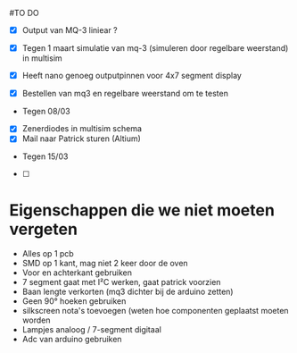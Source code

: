 #TO DO

- [x] Output van MQ-3 liniear ?
- [x] Tegen 1 maart simulatie van mq-3 (simuleren door regelbare weerstand) in multisim
- [x] Heeft nano genoeg outputpinnen voor 4x7 segment display
- [x] Bestellen van mq3 en regelbare weerstand om te testen


- Tegen 08/03
- [x] Zenerdiodes in multisim schema
- [x] Mail naar Patrick sturen (Altium)

- Tegen 15/03
- [ ]

# Eigenschappen die we niet moeten vergeten 

- Alles op 1 pcb
- SMD op 1 kant, mag niet 2 keer door de oven
- Voor en achterkant gebruiken
- 7 segment gaat met I²C werken, gaat patrick voorzien
- Baan lengte verkorten (mq3 dichter bij de arduino zetten)
- Geen 90° hoeken gebruiken
- silkscreen nota's toevoegen (weten hoe componenten geplaatst moeten worden
- Lampjes analoog / 7-segment digitaal
- Adc van arduino gebruiken 
